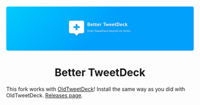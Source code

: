 ![](https://raw.githubusercontent.com/eramdam/BetterTweetDeck/master/meta/better.tw_.png)

<h1 align="center">Better TweetDeck</h1>

This fork works with [OldTweetDeck](https://github.com/dimdenGD/OldTweetDeck)! Install the same way as you did with OldTweetDeck. [Releases page](https://github.com/dimdenGD/BetterTweetDeck/releases).
